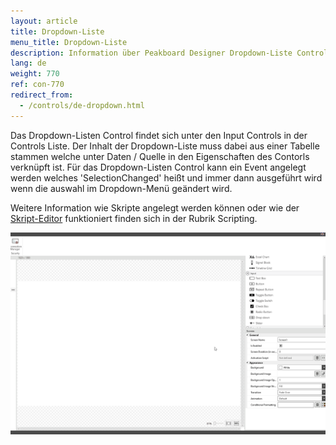 ```yaml
---
layout: article
title: Dropdown-Liste
menu_title: Dropdown-Liste
description: Information über Peakboard Designer Dropdown-Liste Control.
lang: de
weight: 770
ref: con-770
redirect_from:
  - /controls/de-dropdown.html
---
```


Das Dropdown-Listen Control findet sich unter den Input Controls in der Controls Liste. 
Der Inhalt der Dropdown-Liste muss dabei aus einer Tabelle stammen welche unter Daten / Quelle in den Eigenschaften des Contorls verknüpft ist. 
Für das Dropdown-Listen Control kann ein Event angelegt werden welches 'SelectionChanged' heißt und immer dann ausgeführt wird wenn die auswahl im Dropdown-Menü geändert wird.

Weitere Information wie Skripte angelegt werden können oder wie der [Skript-Editor](/scripting/de-script-editor.html) funktioniert finden sich in der Rubrik Scripting.

![image_1](/assets/images/Controls/Dropdown/dropdown01.gif)